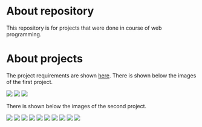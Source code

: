 # About repository
This repository is for projects that were done in course of web programming.

# About projects
The project requirements are shown <a href="https://docs.google.com/document/d/1vJ--Gceq2_RQ1fbvN5X4k165-x6yW92-BPlnJi-1py4/edit">here</a>.
There is shown below the images of the first project.

<img src="https://drive.google.com/open?id=1OlIzG7Vu1M3Ssnb5AFCExhKyL7QTcakz"/>
<img src="https://drive.google.com/file/d/1OlIzG7Vu1M3Ssnb5AFCExhKyL7QTcakz/view?usp=sharing"/>
<img src="https://drive.google.com/file/d/1B6tU3Ff2T4tbQ7-7ZxMhTj5l0azeQLz8/view?usp=sharing"/>

There is shown below the images of the second project.

<img src="https://drive.google.com/file/d/1k7P77FnFPsLZx3LOfP_WoLSH4QEEyasw/view?usp=sharing"/>
<img src="https://drive.google.com/file/d/17S-ROcBIRKAaOoTqrdZrCEMWrqY_qhyS/view?usp=sharing"/>
<img src="https://drive.google.com/file/d/1MFb8bzx0pBBjbN_yijQfgAnBZfGwhJrR/view?usp=sharing"/>
<img src="https://drive.google.com/file/d/1t0Q2d32y_I4T64Qt0mOm5WnQa3SAMRjh/view?usp=sharing"/>
<img src="https://drive.google.com/file/d/1idAwCEMMQPRcSXQByIDXfHjvorUjvdIL/view?usp=sharing"/>
<img src="https://drive.google.com/file/d/19mGvqwCKgL6Ks9jOHLqgJkfp26Mvogl6/view?usp=sharing"/>
<img src="https://drive.google.com/file/d/1gbbRDAAEibdrghh_rFQKbK8PuFGXOWmQ/view?usp=sharing"/>
<img src="https://drive.google.com/file/d/168Q_9LG58RyJ-W2i47O1OQsn1ycMdfa3/view?usp=sharing"/>
<img src="https://drive.google.com/file/d/1LhrqxLIS1ntkrrNSjMoBtryQlwhEC0Dw/view?usp=sharing"/>
<img src="https://drive.google.com/file/d/1l4ht97CEoEpZLWQe1IlI8v3KOFECxxyk/view?usp=sharing"/>
